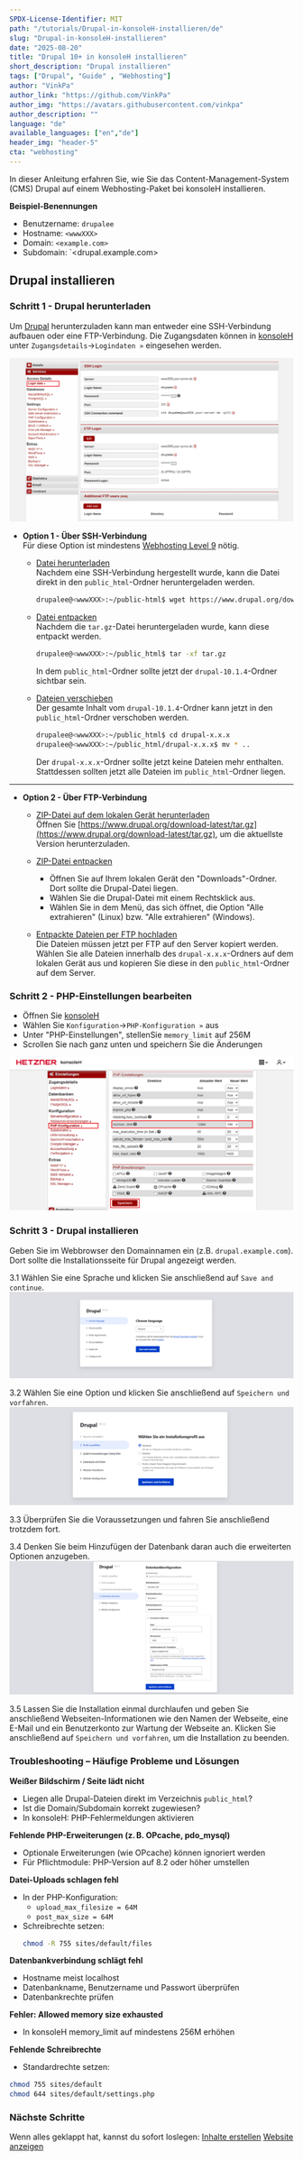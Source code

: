 ```yaml
---
SPDX-License-Identifier: MIT
path: "/tutorials/Drupal-in-konsoleH-installieren/de"
slug: "Drupal-in-konsoleH-installieren"
date: "2025-08-20"
title: "Drupal 10+ in konsoleH installieren"
short_description: "Drupal installieren"
tags: ["Drupal", "Guide" , "Webhosting"]
author: "VinkPa"
author_link: "https://github.com/VinkPa"
author_img: "https://avatars.githubusercontent.com/vinkpa"
author_description: ""
language: "de"
available_languages: ["en","de"]
header_img: "header-5"
cta: "webhosting"
---
```


In dieser Anleitung erfahren Sie, wie Sie das Content-Management-System (CMS) Drupal auf einem Webhosting-Paket bei konsoleH installieren.

**Beispiel-Benennungen**

* Benutzername: `drupalee`
* Hostname: `<wwwXXX>`
* Domain: `<example.com>`
* Subdomain: `<drupal.example.com>

## Drupal installieren

### Schritt 1 - Drupal herunterladen

Um [Drupal](https://www.drupal.org/) herunterzuladen kann man entweder eine SSH-Verbindung aufbauen oder eine FTP-Verbindung. Die Zugangsdaten können in [konsoleH](https://konsoleh.hetzner.com/) unter `Zugangsdetails`→`Logindaten »` eingesehen werden.

![](images/01_konsoleH_ftp-login-data.png)

* **Option 1 - Über SSH-Verbindung**<br>
  Für diese Option ist mindestens [Webhosting Level 9](https://www.hetzner.com/webhosting) nötig.
  
  * <u>Datei herunterladen</u><br>
    Nachdem eine SSH-Verbindung hergestellt wurde, kann die Datei direkt in den `public_html`-Ordner heruntergeladen werden.
    ```bash
    drupalee@<wwwXXX>:~/public-html$ wget https://www.drupal.org/download-latest/tar.gz
    ```
  
  * <u>Datei entpacken</u><br>
    Nachdem die `tar.gz`-Datei heruntergeladen wurde, kann diese entpackt werden.
    ```bash
    drupalee@<wwwXXX>:~/public_html$ tar -xf tar.gz
    ```
    In dem `public_html`-Ordner sollte jetzt der `drupal-10.1.4`-Ordner sichtbar sein.

  * <u>Dateien verschieben</u><br>
    Der gesamte Inhalt vom `drupal-10.1.4`-Ordner kann jetzt in den `public_html`-Ordner verschoben werden.
    ```bash
    drupalee@<wwwXXX>:~/public_html$ cd drupal-x.x.x
    drupalee@<wwwXXX>:~/public_html/drupal-x.x.x$ mv * ..
    ```
    Der `drupal-x.x.x`-Ordner sollte jetzt keine Dateien mehr enthalten. Stattdessen sollten jetzt alle Dateien im `public_html`-Ordner liegen.

-----------

* **Option 2 - Über FTP-Verbindung**<br>
  
  * <u>ZIP-Datei auf dem lokalen Gerät herunterladen</u><br>
    Öffnen Sie [https://www.drupal.org/download-latest/tar.gz](https://www.drupal.org/download-latest/tar.gz), um die aktuellste Version herunterzuladen.
  
  * <u>ZIP-Datei entpacken</u><br>
    * Öffnen Sie auf Ihrem lokalen Gerät den "Downloads"-Ordner. Dort sollte die Drupal-Datei liegen.
    * Wählen Sie die Drupal-Datei mit einem Rechtsklick aus.
    * Wählen Sie in dem Menü, das sich öffnet, die Option "Alle extrahieren" (Linux) bzw. "Alle extrahieren" (Windows).
  
  * <u>Entpackte Dateien per FTP hochladen</u><br>
    Die Dateien müssen jetzt per FTP auf den Server kopiert werden. Wählen Sie alle Dateien innerhalb des `drupal-x.x.x`-Ordners auf dem lokalen Gerät aus und kopieren Sie diese in den `public_html`-Ordner auf dem Server.

### Schritt 2 - PHP-Einstellungen bearbeiten

* Öffnen Sie [konsoleH](https://konsoleh.hetzner.com/)
* Wählen Sie `Konfiguration`→`PHP-Konfiguration »` aus
* Unter "PHP-Einstellungen", stellenSie `memory_limit` auf 256M
* Scrollen Sie nach ganz unten und speichern Sie die Änderungen

![](images/02_konsoleH_memory-limit.de.png)

### Schritt 3 - Drupal installieren

Geben Sie im Webbrowser den Domainnamen ein (z.B. `drupal.example.com`). Dort sollte die Installationsseite für Drupal angezeigt werden. 

3.1 Wählen Sie eine Sprache und klicken Sie anschließend auf `Save and continue`.
  ![](images/03_Drupal_installation-language.de.png)

3.2 Wählen Sie eine Option und klicken Sie anschließend auf `Speichern und vorfahren`.
  ![](images/04_Drupal_installation-profile.de.png)

3.3 Überprüfen Sie die Voraussetzungen und fahren Sie anschließend trotzdem fort.

3.4 Denken Sie beim Hinzufügen der Datenbank daran auch die erweiterten Optionen anzugeben.
  ![](images/05_Drupal_installation-database.de.png)

3.5 Lassen Sie die Installation einmal durchlaufen und geben Sie anschließend Webseiten-Informationen wie den Namen der Webseite, eine E-Mail und ein Benutzerkonto zur Wartung der Webseite an. Klicken Sie anschließend auf `Speichern und vorfahren`, um die Installation zu beenden.

### Troubleshooting – Häufige Probleme und Lösungen

**Weißer Bildschirm / Seite lädt nicht**  
- Liegen alle Drupal-Dateien direkt im Verzeichnis `public_html`?  
- Ist die Domain/Subdomain korrekt zugewiesen?  
- In konsoleH: PHP-Fehlermeldungen aktivieren

**Fehlende PHP-Erweiterungen (z. B. OPcache, pdo_mysql)**  
- Optionale Erweiterungen (wie OPcache) können ignoriert werden  
- Für Pflichtmodule: PHP-Version auf 8.2 oder höher umstellen

**Datei-Uploads schlagen fehl**  
- In der PHP-Konfiguration:  
  - `upload_max_filesize = 64M`  
  - `post_max_size = 64M`  
- Schreibrechte setzen:
  ```bash
  chmod -R 755 sites/default/files
  ```
**Datenbankverbindung schlägt fehl**
- Hostname meist localhost
- Datenbankname, Benutzername und Passwort überprüfen
- Datenbankrechte prüfen

**Fehler: Allowed memory size exhausted**
- In konsoleH memory_limit auf mindestens 256M erhöhen

**Fehlende Schreibrechte**
- Standardrechte setzen:
```bash
chmod 755 sites/default
chmod 644 sites/default/settings.php
```

### Nächste Schritte

Wenn alles geklappt hat, kannst du sofort loslegen:
[Inhalte erstellen](https://drupal.example.com/node/add)
[Website anzeigen](https://drupal.example.com)
